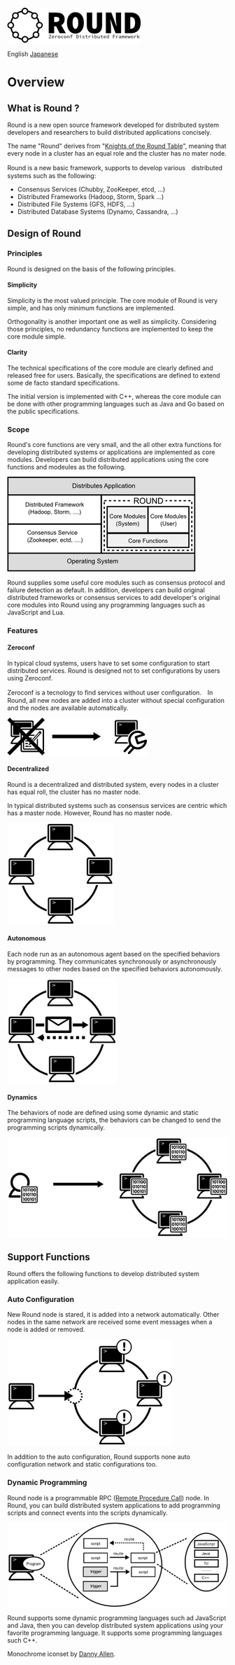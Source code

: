 ![round_logo](img/round_logo.png)

English [Japanese](round_overview_jp.md)

# Overview

## What is Round ?

Round is a new open source framework developed for distributed system developers and researchers to build distributed applications concisely.

The name "Round" derives from "[Knights of the Round Table](http://en.wikipedia.org/wiki/Round_Table)", meaning that every node in a cluster has an equal role and the cluster has no mater node.

Round is a new basic framework, supports to develop various　distributed systems such as the following:

- Consensus Services (Chubby, ZooKeeper, etcd, ...)
- Distributed Frameworks (Hadoop, Storm, Spark ...)
- Distributed File Systems (GFS, HDFS, ...)
- Distributed Database Systems (Dynamo, Cassandra, ...)

## Design of Round

### Principles

Round is designed on the basis of the following principles.

#### Simplicity

Simplicity is the most valued principle. The core module of Round is very simple, and has only minimum functions are implemented.

Orthogonality is another important one as well as simplicity. Considering those principles, no redundancy functions are implemented to keep the core module simple.

#### Clarity

The technical specifications of the core module are clearly defined and released free for users. Basically, the specifications are defined to extend some de facto standard specifications.

The initial version is implemented with C++, whereas the core module can be done with other programming languages such as Java and Go based on the public specifications.

### Scope

Round's core functions are very small, and the all other extra functions for developing distributed systems or applications are implemented as core modules. Developers can build distributed applications using the core functions and modeules as the following.

![round_design_scope](img/round_design_scope.png)

Round supplies some useful core modules such as consensus protocol and failure detection as default. In addition, developers can build original distributed frameworks or consensus services to add developer's original core modules into Round using any programming languages such as JavaScript and Lua.

###  Features

#### Zeroconf

In typical cloud systems, users have to set some configuration to start distributed services. Round is designed not to set configurations by users using Zeroconf.

Zeroconf is a tecnology to find services without user configuration.　In Round, all new nodes are added into a cluster without special configuration and the nodes are available automatically.

![round_overview_zeroconf](img/round_overview_zeroconf.png)

#### Decentralized

Round is a decentralized and distributed system,
every nodes in a cluster has equal roll, the cluster has no master node.

In typical distributed systems such as consensus services are centric which has a master node. However, Round has no master node.

![round_overview_zeroconf](img/round_overview_decentralized.png)

#### Autonomous

Each node run as an autonomous agent based on the specified behaviors by programming. They communicates synchronously or asynchronously messages to other nodes based on the specified behaviors autonomously.

![round_overview_autonomous](img/round_overview_autonomous.png)

#### Dynamics

The behaviors of node are defined using some dynamic and static programming language scripts, the behaviors can be changed to send the programming scripts dynamically.

![round_overview_dynamics](img/round_overview_dynamics.png)

## Support Functions

Round offers the following functions to develop distributed system application easily.

### Auto Configuration

New Round node is stared, it is added into a network automatically. Other nodes in the same network are received some event messages when a node is added or removed.

![auto-configuration](img/round_overview_autoconfig.png)

In addition to the auto configuration, Round supports none auto configuration network and static configurations too.


### Dynamic Programming

Round node is a programmable RPC ([Remote Procedure Call](http://en.wikipedia.org/wiki/Remote_procedure_call)) node.
In Round, you can build distributed system applications to add programming scripts and connect events into the scripts dynamically.

![auto-configuration](img/round_overview_programming.png)

Round supports some dynamic programming languages such ad JavaScript and Java, then you can develop distributed system applications using your favorite programming language. It supports some programming languages such C++.

Monochrome iconset by [Danny Allen](http://dannya.org).
